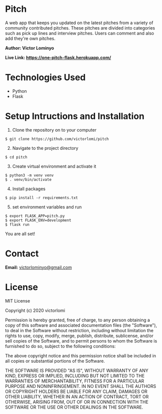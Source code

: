 # Pitch
A web app that keeps you updated on the latest pitches from a variety of community contributed pitches. These pitches are divided into categories such as pick up lines and interview pitches. Users can comment and also add they're own pitches.

**Author: Victor Lominyo**

**Live Link: https://one-pitch-flask.herokuapp.com/**


Technologies Used
=
- Python 
- Flask


Setup Intructions and Installation
=
1. Clone the repository on to your computer

```
$ git clone https://github.com/victorlomi/pitch
```

2. Navigate to the project directory 

```
$ cd pitch
```

3. Create virtual environment and activate it

```
$ python3 -m venv venv
$ . venv/bin/activate
``` 

4. Install packages

```
$ pip install -r requirements.txt
```

5. set environment variables and run

```
$ export FLASK_APP=pitch.py
$ export FLASK_ENV=development
$ flask run
```

You are all set!

Contact
=
**Email:** victorlominyo@gmail.com

License
=
MIT License

Copyright (c) 2020 victorlomi

Permission is hereby granted, free of charge, to any person obtaining a copy
of this software and associated documentation files (the "Software"), to deal
in the Software without restriction, including without limitation the rights
to use, copy, modify, merge, publish, distribute, sublicense, and/or sell
copies of the Software, and to permit persons to whom the Software is
furnished to do so, subject to the following conditions:

The above copyright notice and this permission notice shall be included in all
copies or substantial portions of the Software.

THE SOFTWARE IS PROVIDED "AS IS", WITHOUT WARRANTY OF ANY KIND, EXPRESS OR
IMPLIED, INCLUDING BUT NOT LIMITED TO THE WARRANTIES OF MERCHANTABILITY,
FITNESS FOR A PARTICULAR PURPOSE AND NONINFRINGEMENT. IN NO EVENT SHALL THE
AUTHORS OR COPYRIGHT HOLDERS BE LIABLE FOR ANY CLAIM, DAMAGES OR OTHER
LIABILITY, WHETHER IN AN ACTION OF CONTRACT, TORT OR OTHERWISE, ARISING FROM,
OUT OF OR IN CONNECTION WITH THE SOFTWARE OR THE USE OR OTHER DEALINGS IN THE
SOFTWARE.